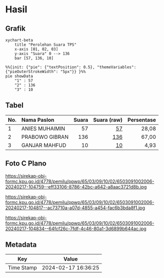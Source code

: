 # Hasil

## Grafik

```mermaid
xychart-beta
    title "Perolehan Suara TPS"
    x-axis [01, 02, 03]
    y-axis "Suara" 0 --> 136
    bar [57, 136, 10]
```

```mermaid
%%{init: {"pie": {"textPosition": 0.5}, "themeVariables": {"pieOuterStrokeWidth": "5px"}} }%%
pie showData
    "1" : 57
    "2" : 136
    "3" : 10
```

## Tabel

| No. | Nama Paslon    | Suara | Suara (raw) | Persentase |
|:--- |:-------------- | -----:| -----------:| ----------:|
| 1   | ANIES MUHAIMIN | 57    | [57][p-1]   | 28,08      |
| 2   | PRABOWO GIBRAN | 136   | [136][p-2]  | 67,00      |
| 3   | GANJAR MAHFUD  | 10    | [10][p-3]   | 4,93       |


[p-1]: https://github.com/gigit-pemilu/pemilu-2024-65-kalimantan-utara/blob/main/pilpres/hitung-suara/sub/65-kalimantan-utara/sub/03-nunukan/sub/09-nunukan-selatan/sub/1002-nunukan-selatan/sub/006-tps/sub/paslon-1.txt
[p-2]: https://github.com/gigit-pemilu/pemilu-2024-65-kalimantan-utara/blob/main/pilpres/hitung-suara/sub/65-kalimantan-utara/sub/03-nunukan/sub/09-nunukan-selatan/sub/1002-nunukan-selatan/sub/006-tps/sub/paslon-2.txt
[p-3]: https://github.com/gigit-pemilu/pemilu-2024-65-kalimantan-utara/blob/main/pilpres/hitung-suara/sub/65-kalimantan-utara/sub/03-nunukan/sub/09-nunukan-selatan/sub/1002-nunukan-selatan/sub/006-tps/sub/paslon-3.txt

## Foto C Plano

https://sirekap-obj-formc.kpu.go.id/4778/pemilu/ppwp/65/03/09/10/02/6503091002006-20240217-104759--eff33106-8786-42bc-a642-a8aac3721d8b.jpg

https://sirekap-obj-formc.kpu.go.id/4778/pemilu/ppwp/65/03/09/10/02/6503091002006-20240217-104817--ac73710a-a07d-4855-a454-fac6b3bda8f1.jpg

https://sirekap-obj-formc.kpu.go.id/4778/pemilu/ppwp/65/03/09/10/02/6503091002006-20240217-104834--64fcf26c-7fdf-4c46-80a1-3d6899b644ac.jpg


## Metadata

| Key        | Value               |
| ---------- | ------------------- |
| Time Stamp | 2024-02-17 16:36:25 |



